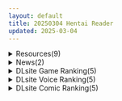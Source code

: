 ```yaml
---
layout: default
title: 20250304 Hentai Reader
updated: 2025-03-04
---
```


<details class='content-parent'>
<summary>
Resources(9)
</summary>
<details class='content-child'>
<summary>
<span class='rss-title'> [同人动画]キリユキ 大佬 作品合集至24.6 [5G][fanbox] </span> <a class='rss-link' href='https://gmgard.com/gm128720' target='_blank'>&nbsp;</a>
<div class='rss-published'> 🕛 20250303 19:17:23</div>
</summary>
<img src="https://static.gmgard.us/Images/upload/43879040317235193.jpg" /><br /><p>那天我朋友发了一个色图，不说来感觉了。搞一个小合集造福大伙</p>
</details>
<details class='content-child'>
<summary>
<span class='rss-title'> [RPG/官中步兵][RJ301837][ Akari blast!]堕欲天使 性欲☆天使 V1.1 全CG存档 PC[1G/百度] </span> <a class='rss-link' href='https://gmgard.com/gm128719' target='_blank'>&nbsp;</a>
<div class='rss-published'> 🕛 20250303 16:00:27</div>
</summary>
<img src="https://p.inari.site/usr/804/67c5c72843b3e.jpg" /><br /><p>[RPG/官中步兵]堕欲天使&nbsp;性欲☆天使&nbsp;V1.1&nbsp;全CG存档 PC[1G/百度]</p>
</details>
<details class='content-child'>
<summary>
<span class='rss-title'> [RPG/官中步兵][RJ01077453][シカポン]サブ救って!マジカルレヴァンティアチャンネル!~リスナー数で強くなる魔法少女~( 求订阅!魔法少女莱万提亚频道:观众越多越强大)全CG存档 PC[1.6G/百度] </span> <a class='rss-link' href='https://gmgard.com/gm128718' target='_blank'>&nbsp;</a>
<div class='rss-published'> 🕛 20250303 16:00:27</div>
</summary>
<img src="https://p.inari.site/usr/804/67c5c25c63221.jpg" /><br /><p>[RPG/官中步兵]サブ救って!マジカルレヴァンティアチャンネル!～リスナー数で強くなる魔法少女&nbsp;求订阅！魔法少女莱万提亚频道：观众越多越强大&nbsp;全CG存档 PC[1.6G/百度]</p>
</details>
<details class='content-child'>
<summary>
<span class='rss-title'> [荻原沙优汉化][あんてきぬすっ]OVA 野々原柚花のヒミツのハイシン #1 </span> <a class='rss-link' href='https://gmgard.com/gm128716' target='_blank'>&nbsp;</a>
<div class='rss-published'> 🕛 20250303 16:00:27</div>
</summary>
<img src="https://static.gmgard.us/Images/upload/13052032103597065.jpg" /><br /><p>挺期待的一部番.漫画非常顶.动画感觉还行.其他站看到了就搬回来了</p>
</details>
<details class='content-child'>
<summary>
<span class='rss-title'> [MMD]Butt Slut (by Nyakumi) </span> <a class='rss-link' href='https://gmgard.com/gm128715' target='_blank'>&nbsp;</a>
<div class='rss-published'> 🕛 20250303 14:37:05</div>
</summary>
<img src="https://static.gmgard.us/Images/upload/17484031929547790.jpg" /><br /><p>Nyakumi大佬新作，顺带还发布了自己原创角色的娃娃杯子24英寸大小不过价格789刀，也在视频最后有介绍有扶她和正常版本（自行添加压缩和视频后缀）</p>
</details>
<details class='content-child'>
<summary>
<span class='rss-title'> 分享恋活本机和人物卡 </span> <a class='rss-link' href='https://gmgard.com/gm128714' target='_blank'>&nbsp;</a>
<div class='rss-published'> 🕛 20250303 14:36:28</div>
</summary>
<img src="https://static.gmgard.us/Images/upload/1902031611043758.jpg" /><br /><p>来了蛮久，这是第1次分享。里面包含恋活2和恋活2的本体和一些作者的人物卡</p>
</details>
<details class='content-child'>
<summary>
<span class='rss-title'> [Snow-Raws&官方字幕&少艾手抄] 中层管理录利根川 中間管理録トネガワ (2018)[1-24][外挂简中][1080P][MKV][23.4G] </span> <a class='rss-link' href='https://gmgard.com/gm128717' target='_blank'>&nbsp;</a>
<div class='rss-published'> 🕛 20250303 14:19:27</div>
</summary>
<img src="https://static.gmgard.us/Images/upload/1329032202086564.jpg" /><br /><p>导演：川口敬一郎&nbsp;/&nbsp;泽井幸次&nbsp;/&nbsp;佐藤雄三&nbsp;/&nbsp;渡边琴乃&nbsp;/&nbsp;渊上真</p>
</details>
<details class='content-child'>
<summary>
<span class='rss-title'> 【R3598】[yosino] ANCIENT part3 </span> <a class='rss-link' href='https://blog.reimu.net/archives/108497' target='_blank'>&nbsp;</a>
<div class='rss-published'> 🕛 20250303 08:00:08</div>
</summary>
大家好，我是每周一才出现的御所隐藏人物小二酱。（裂开的小一） 二酱作为小一的混沌人格，今天来—— 介绍一下“y &#8230; <a class="more-link" href="https://blog.reimu.net/archives/108497">继续阅读<span class="screen-reader-text">【R3598】[yosino] ANCIENT part3</span></a>
</details>
<details class='content-child'>
<summary>
<span class='rss-title'> 【S4730】[无修正][MirthalGames] Aurelia / 奥雷利亚 官方中文版 V1.0 </span> <a class='rss-link' href='https://blog.reimu.net/archives/108212' target='_blank'>&nbsp;</a>
<div class='rss-published'> 🕛 20250303 05:00:43</div>
</summary>
“当像素动起来，可以涩到很多游戏自惭形秽” 大家好，好久不见，这是我的名片“编外推荐官”。本次带来的是一款涩涩 &#8230; <a class="more-link" href="https://blog.reimu.net/archives/108212">继续阅读<span class="screen-reader-text">【S4730】[无修正][MirthalGames] Aurelia / 奥雷利亚 官方中文版 V1.0</span></a>
</details>

</details>
<details class='content-parent'>
<summary>
News(2)
</summary>
<details class='content-child'>
<summary>
<span class='rss-title'> DLsite三月限免《少女の道草》總集篇插畫集限時免費0元下載 </span> <a class='rss-link' href='https://www.4gamers.com.tw/news/detail/70476/dlsite-2025-march-free-games' target='_blank'>&nbsp;</a>
<div class='rss-published'> 🕛 20250303 13:06:44</div>
</summary>
<img src="https://img.4gamers.com.tw/news-image/4fa21432-a44b-4983-82d1-49ce1cc165f7.jpg"/>
需注意非日本地區玩家已無法觀看頁面
</details>
<details class='content-child'>
<summary>
<span class='rss-title'> 上了Steam就由不得你，《魔物獵人荒野》猛男下面超大包或胸奴等上百款模組出爐 </span> <a class='rss-link' href='https://www.4gamers.com.tw/news/detail/70470/mhwilds-over100-mods-came-out-at-first-3-days' target='_blank'>&nbsp;</a>
<div class='rss-published'> 🕛 20250303 11:18:21</div>
</summary>
<img src="https://img.4gamers.com.tw/news-image/fcfb7baf-d376-428f-841e-35617d1a4516.jpg"/>
任君挑選
</details>

</details>
<details class='content-parent'>
<summary>
DLsite Game Ranking(5)
</summary>
<details class='content-child'>
<summary>
<span class='rss-title'> 奥様はNTR志望 [azucat] </span> <a class='rss-link' href='https://www.dlsite.com/maniax/work/=/product_id/RJ01323899.html' target='_blank'>&nbsp;</a>
<div class='rss-published'> 🕛 20250304 13:17:12</div>
</summary>
<img src ="http://img.dlsite.jp/modpub/images2/work/doujin/RJ01324000/RJ01323899_img_main.jpg"/><br/>様々なイベントやミニゲームで好感度や淫乱度を上げ、人妻や婦警を寝取ろう。純愛ルートと復讐ルートに分岐。
</details>
<details class='content-child'>
<summary>
<span class='rss-title'> 【中英日韩西】AV导演LIFE！~请拍摄各种各样的我~ [TeamKRAMA] </span> <a class='rss-link' href='https://www.dlsite.com/maniax/work/=/product_id/RJ01325945.html' target='_blank'>&nbsp;</a>
<div class='rss-published'> 🕛 20250304 13:17:12</div>
</summary>
<img src ="http://img.dlsite.jp/modpub/images2/work/doujin/RJ01326000/RJ01325945_img_main.jpg"/><br/>由你亲手拍摄出品的AV!AV制作模拟游戏！本作是可以自由享受AV摄影、编辑、贩卖的模拟游戏。以偿还债务为目标的主角，与女主角姬宫和一起展开丰富多彩的play和场景！开拓拍摄场所，利用道具制作最棒的AV作品！
</details>
<details class='content-child'>
<summary>
<span class='rss-title'> 洗脳学園 ~呪人の壺~ [U-ROOM] </span> <a class='rss-link' href='https://www.dlsite.com/maniax/work/=/product_id/RJ01034814.html' target='_blank'>&nbsp;</a>
<div class='rss-published'> 🕛 20250304 13:17:12</div>
</summary>
<img src ="http://img.dlsite.jp/modpub/images2/work/doujin/RJ01035000/RJ01034814_img_main.jpg"/><br/>学園をエロく染めていく軍師として頑張るゲームです。
</details>
<details class='content-child'>
<summary>
<span class='rss-title'> 人妻対魔戦士ミヅキ～奴○娼婦と苗床ダンジョン～ [たろバウム] </span> <a class='rss-link' href='https://www.dlsite.com/maniax/work/=/product_id/RJ331538.html' target='_blank'>&nbsp;</a>
<div class='rss-published'> 🕛 20250304 13:17:12</div>
</summary>
<img src ="http://img.dlsite.jp/modpub/images2/work/doujin/RJ332000/RJ331538_img_main.jpg"/><br/>最強のS級対魔戦士美月が囚われた娘を救出するため 奴○婦館&苗床ダンジョンに潜入・・・!産卵、ボテ腹、尻穴開発、人格排泄、苗床・・・数々の肉便器調教に耐え最愛の娘を救出することはできるのか・・・それとも・・・
</details>
<details class='content-child'>
<summary>
<span class='rss-title'> 廃コロニーからの脱出 [uno] </span> <a class='rss-link' href='https://www.dlsite.com/maniax/work/=/product_id/RJ01341908.html' target='_blank'>&nbsp;</a>
<div class='rss-published'> 🕛 20250304 13:17:12</div>
</summary>
<img src ="http://img.dlsite.jp/modpub/images2/work/doujin/RJ01342000/RJ01341908_img_main.jpg"/><br/>謎のコロニーに迷い込んだ主人公は、一緒にいた母親、友達との合流を目指しながら脱出を目指す
</details>

</details>
<details class='content-parent'>
<summary>
DLsite Voice Ranking(5)
</summary>
<details class='content-child'>
<summary>
<span class='rss-title'> ✅3/12まで限定特典✅【密着淫語囁き】ちんぽ突っ込んだら即堕ち♪ 男嫌いガチレズJD ⇒ 激ちょろよわよわ完堕ちオナホ♪【KU100】 [失楽少女] </span> <a class='rss-link' href='https://www.dlsite.com/maniax/work/=/product_id/RJ01315674.html' target='_blank'>&nbsp;</a>
<div class='rss-published'> 🕛 20250304 13:17:13</div>
</summary>
<img src ="http://img.dlsite.jp/modpub/images2/work/doujin/RJ01316000/RJ01315674_img_main.jpg"/><br/>レズセなんてお遊び♪ 雌のまんこに雄のちんぽ突っ込むのが本当のセックス♪ 糞雑魚バカレズまんこは”ちんぽ専用の激ちょろよわよわ完堕ちオナホ”♪ CV.陽向葵ゅか様 秋野かえで様
</details>
<details class='content-child'>
<summary>
<span class='rss-title'> 【すぐ済ませたいけど、ちゃんと気持ち良く射精したい貴方へ】～裏垢変態女子の短時間濃厚えっち音声集～ [あくあぽけっと] </span> <a class='rss-link' href='https://www.dlsite.com/maniax/work/=/product_id/RJ01343492.html' target='_blank'>&nbsp;</a>
<div class='rss-published'> 🕛 20250304 13:17:13</div>
</summary>
<img src ="http://img.dlsite.jp/modpub/images2/work/doujin/RJ01344000/RJ01343492_img_main.jpg"/><br/>全トラックほぼ10分以下! 短時間で気持ち良く大量射精♪ "すぐ済ませたいけど、ちゃんと気持ち良く射精したい…" そんな貴方の悩みを裏垢女子との変態えっちの記録で、 気持ち良く、短く済ませて大量射精…♪ ハマるシチュエーションが必ず見つかる♪ 裏垢女子のゆるいオホ声…♪ スローフェラやジュルジュルフェラ…♪ 脳がバグるイクな・イケの射精管理…♪ 相互指示オナニー…♪ などなど…毎日抜きたくなる、様々な音声記録です…♪
</details>
<details class='content-child'>
<summary>
<span class='rss-title'> どえむぷれい。 [つばめいと] </span> <a class='rss-link' href='https://www.dlsite.com/maniax/work/=/product_id/RJ01346383.html' target='_blank'>&nbsp;</a>
<div class='rss-published'> 🕛 20250304 13:17:13</div>
</summary>
<img src ="http://img.dlsite.jp/modpub/images2/work/doujin/RJ01347000/RJ01346383_img_main.jpg"/><br/>ドMとドSは紙一重…『とことん攻める』or『とことん受ける』の2パターンどちらも楽しめます!命令、おねだり、指フェラにスパンキングや、手錠に目隠し首輪に玩具!!!どえむのカップルになってお互いにして欲しい事、やりたいプレイを攻守交替して楽しんで下さい!柚木つばめの自サークル「つばめいと」12作目です!
</details>
<details class='content-child'>
<summary>
<span class='rss-title'> 【オタ友×脱童貞】だらあまえっち～オタク友達とエロ漫画みたいな甘々イチャイチャえっち～【KU100/フォーリー】 [少女クロイスタ] </span> <a class='rss-link' href='https://www.dlsite.com/maniax/work/=/product_id/RJ01338507.html' target='_blank'>&nbsp;</a>
<div class='rss-published'> 🕛 20250304 13:17:13</div>
</summary>
<img src ="http://img.dlsite.jp/modpub/images2/work/doujin/RJ01339000/RJ01338507_img_main.jpg"/><br/>【イラスト:煤川】射精回数全10回!「オタク友達とえっちしたい――」ダウナーだけどノリが良く、えっちな漫画や音声も大好きなサブカル少女・三上原葉月との「だらあまえっち」な日々。脱処女・脱童貞の初々しいえっちから、オホ声・中出し・コスプレセックスなどのドスケベえっちまで……エロ漫画みたいなエロ音声、「少女クロイスタ」第15作です。【CV:涼花みなせ/シナリオ:洲央】
</details>
<details class='content-child'>
<summary>
<span class='rss-title'> 【性癖布教期間限定100円】無垢で優しい皇国の姫に常識改変◯眠で性処理をマナーと思い込ませ無知シチュ嗅ぎ舐めセックスご奉仕伴侶へ【凌◯なし・性格そのまま】 [あとりえスターズ] </span> <a class='rss-link' href='https://www.dlsite.com/maniax/work/=/product_id/RJ01316777.html' target='_blank'>&nbsp;</a>
<div class='rss-published'> 🕛 20250304 13:17:13</div>
</summary>
<img src ="http://img.dlsite.jp/modpub/images2/work/doujin/RJ01317000/RJ01316777_img_main.jpg"/><br/>無垢で優しく人を疑うことを知らない皇国のお姫様に常識改変◯眠をかけ、ザーメンを咀嚼する行為や汗蒸れセックスでチンポを喜ばせることをマナーとして思い込ませつつ優しく丁寧に無知シチュ調教で自分専用の清潔ラブラブオナホへ変えていく背徳音声!
</details>

</details>
<details class='content-parent'>
<summary>
DLsite Comic Ranking(5)
</summary>
<details class='content-child'>
<summary>
<span class='rss-title'> ぼっちゃま専属オナホマゾメイド [のらくらり。] </span> <a class='rss-link' href='https://www.dlsite.com/maniax/work/=/product_id/RJ01341938.html' target='_blank'>&nbsp;</a>
<div class='rss-published'> 🕛 20250304 13:17:15</div>
</summary>
<img src ="http://img.dlsite.jp/modpub/images2/work/doujin/RJ01342000/RJ01341938_img_main.jpg"/><br/>異種間ショタおね
</details>
<details class='content-child'>
<summary>
<span class='rss-title'> 入り浸りギャルにま〇こ使わせて貰う話3 [甘噛本舗] </span> <a class='rss-link' href='https://www.dlsite.com/maniax/work/=/product_id/RJ01239041.html' target='_blank'>&nbsp;</a>
<div class='rss-published'> 🕛 20250304 13:17:15</div>
</summary>
<img src ="http://img.dlsite.jp/modpub/images2/work/doujin/RJ01240000/RJ01239041_img_main.jpg"/><br/>入り浸りギャルにま〇こ使わせて貰う話シリーズの3巻となります。  突然黒田さんが連れてきた怖いクラスメイト西園莉愛 黒田さんよりオタクに厳しそうな様子。  本文39ページ   ※注意点 ・今回前作のヒロイン黒田光のエロシーンはありません。 ・若干分からせ要素を感じる方もいる可能性があります。
</details>
<details class='content-child'>
<summary>
<span class='rss-title'> 夜行バスでもこっそり中出しさせてくれるクラスメイトの黒井さん [ひやしまくら] </span> <a class='rss-link' href='https://www.dlsite.com/maniax/work/=/product_id/RJ01331011.html' target='_blank'>&nbsp;</a>
<div class='rss-published'> 🕛 20250304 13:17:15</div>
</summary>
<img src ="http://img.dlsite.jp/modpub/images2/work/doujin/RJ01332000/RJ01331011_img_main.jpg"/><br/>「・・・我慢しなくていいよ。」
</details>
<details class='content-child'>
<summary>
<span class='rss-title'> 勇者と姫とお母様!? [ie研究室] </span> <a class='rss-link' href='https://www.dlsite.com/maniax/work/=/product_id/RJ01298148.html' target='_blank'>&nbsp;</a>
<div class='rss-published'> 🕛 20250304 13:17:15</div>
</summary>
<img src ="http://img.dlsite.jp/modpub/images2/work/doujin/RJ01299000/RJ01298148_img_main.jpg"/><br/>魔王討伐の帰路、姫の命を救った勇者。お礼は姫との婚姻と…"お母様との夜伽"!?
</details>
<details class='content-child'>
<summary>
<span class='rss-title'> 入り浸りギャルにま〇こ使わせて貰う話2 [甘噛本舗] </span> <a class='rss-link' href='https://www.dlsite.com/maniax/work/=/product_id/RJ01215023.html' target='_blank'>&nbsp;</a>
<div class='rss-published'> 🕛 20250304 13:17:15</div>
</summary>
<img src ="http://img.dlsite.jp/modpub/images2/work/doujin/RJ01216000/RJ01215023_img_main.jpg"/><br/>【入り浸りギャルにま〇こ使わせて貰う話】の続編になります。   漫画を読みに部屋に入り浸るクラスの黒髪ギャルの黒田光。 お代にま〇こを使わせて貰えるオタク君。  珍しく休日に私服で来た彼女は少し様子が...    C103同人誌 モノクロ漫画 本文28P ゲスト原稿4P  ※鬱・リョナ・NTR要素は決してございません。
</details>

</details>
